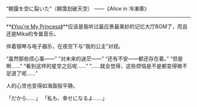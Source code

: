 “朝靄を空に裂いた”（朝霭划破天空）
——《Alice in 冷凍庫》

------

**[《You're My Princess》](https://kivo.wiki/music/737)**应该是我听过最应景最美妙的记忆大厅BGM了，而且还是Mika的专属音乐。

伴着钢琴与电子器乐，在夜空下与“我的公主”对视。

“虽然那些烦心事——”
“对未来的迷茫——”
“还有不安——都还存在着。”
“但是啊……”
“看到这样的星空之后呢……”
“……就会觉得，这些烦恼是不是都变得微不足道了呢……”

人的心灵也变得如海面般平静。

「だから……」
「私も、幸せになるよ……」